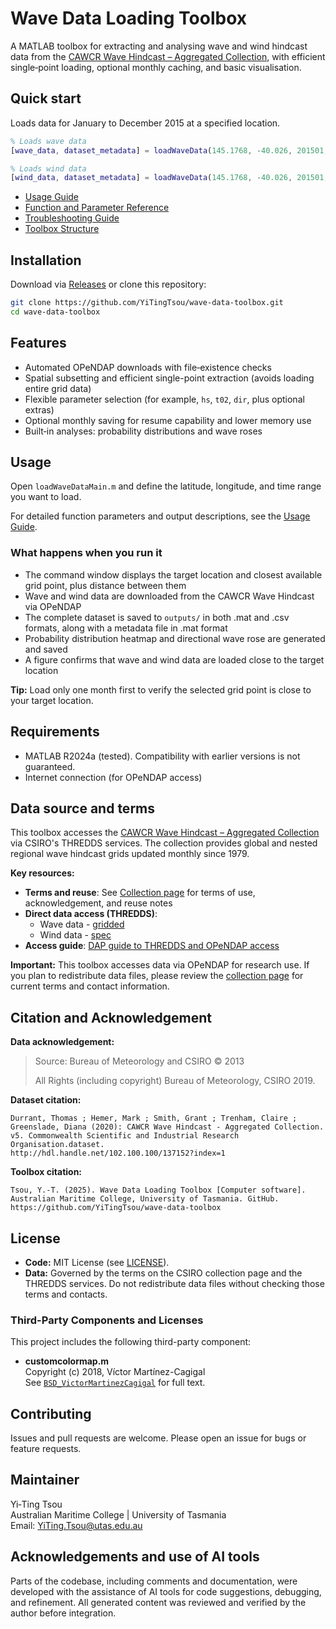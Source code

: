 # Wave Data Loading Toolbox

A MATLAB toolbox for extracting and analysing wave and wind hindcast data from the [CAWCR Wave Hindcast – Aggregated Collection](https://researchdata.edu.au/cawcr-wave-hindcast-aggregated-collection/1401722#:~:text=Organisation%26rft,4%20degree%20%2824%20arcminute), with efficient single‑point loading, optional monthly caching, and basic visualisation.

## Quick start

Loads data for January to December 2015 at a specified location.

```matlab
% Loads wave data
[wave_data, dataset_metadata] = loadWaveData(145.1768, -40.026, 201501, 201512);

% Loads wind data
[wind_data, dataset_metadata] = loadWaveData(145.1768, -40.026, 201501, 201512, 'wind', true);
```

- [Usage Guide](docs/usage.md)
- [Function and Parameter Reference](docs/parameters.md)
- [Troubleshooting Guide](docs/troubleshooting.md)
- [Toolbox Structure](docs/structure.md)

## Installation

Download via [Releases](https://github.com/YiTingTsou/wave-data-toolbox/releases) or clone this repository:

```bash
git clone https://github.com/YiTingTsou/wave-data-toolbox.git
cd wave-data-toolbox
```

## Features

- Automated OPeNDAP downloads with file‑existence checks
- Spatial subsetting and efficient single-point extraction (avoids loading entire grid data)
- Flexible parameter selection (for example, `hs`, `t02`, `dir`, plus optional extras)
- Optional monthly saving for resume capability and lower memory use
- Built‑in analyses: probability distributions and wave roses

## Usage

Open `loadWaveDataMain.m` and define the latitude, longitude, and time range you want to load.

For detailed function parameters and output descriptions, see the [Usage Guide](docs/usage.md).

### What happens when you run it

- The command window displays the target location and closest available grid point, plus distance between them
- Wave and wind data are downloaded from the CAWCR Wave Hindcast via OPeNDAP
- The complete dataset is saved to `outputs/` in both .mat and .csv formats, along with a metadata file in .mat format
- Probability distribution heatmap and directional wave rose are generated and saved
- A figure confirms that wave and wind data are loaded close to the target location

**Tip:** Load only one month first to verify the selected grid point is close to your target location.

## Requirements

- MATLAB R2024a (tested). Compatibility with earlier versions is not guaranteed.
- Internet connection (for OPeNDAP access)

## Data source and terms

This toolbox accesses the [CAWCR Wave Hindcast – Aggregated Collection](https://researchdata.edu.au/cawcr-wave-hindcast-aggregated-collection/1401722#:~:text=Organisation%26rft,4%20degree%20%2824%20arcminute) via CSIRO's THREDDS services. The collection provides global and nested regional wave hindcast grids updated monthly since 1979.

**Key resources:**

- **Terms and reuse**: See [Collection page](https://data.csiro.au/collection/csiro:39819) for terms of use, acknowledgement, and reuse notes
- **Direct data access (THREDDS)**:
  - Wave data - [gridded](http://data-cbr.csiro.au/thredds/catalog/catch_all/CMAR_CAWCR-Wave_archive/CAWCR_Wave_Hindcast_aggregate/gridded/catalog.html)
  - Wind data - [spec](http://data-cbr.csiro.au/thredds/catalog/catch_all/CMAR_CAWCR-Wave_archive/CAWCR_Wave_Hindcast_aggregate/gridded/catalog.html)
- **Access guide**: [DAP guide to THREDDS and OPeNDAP access](https://research.csiro.au/dap/download/accessing-data-via-a-thredds-catalogue/)

**Important:** This toolbox accesses data via OPeNDAP for research use. If you plan to redistribute data files, please review the [collection page](https://data.csiro.au/collection/csiro:39819) for current terms and contact information.

## Citation and Acknowledgement

**Data acknowledgement:**

> Source: Bureau of Meteorology and CSIRO © 2013
>
> All Rights (including copyright) Bureau of Meteorology, CSIRO 2019.

**Dataset citation:**

```
Durrant, Thomas ; Hemer, Mark ; Smith, Grant ; Trenham, Claire ; Greenslade, Diana (2020): CAWCR Wave Hindcast - Aggregated Collection. v5. Commonwealth Scientific and Industrial Research Organisation.dataset.
http://hdl.handle.net/102.100.100/137152?index=1
```

**Toolbox citation:**

```
Tsou, Y.-T. (2025). Wave Data Loading Toolbox [Computer software]. Australian Maritime College, University of Tasmania. GitHub. https://github.com/YiTingTsou/wave-data-toolbox
```

## License

- **Code:** MIT License (see [LICENSE](LICENSE)).
- **Data:** Governed by the terms on the CSIRO collection page and the THREDDS services. Do not redistribute data files without checking those terms and contacts.

### Third-Party Components and Licenses

This project includes the following third-party component:

- **customcolormap.m**  
  Copyright (c) 2018, Víctor Martínez-Cagigal  
  See [`BSD_VictorMartinezCagigal`](/third_party_licenses/BSD_VictorMartinezCagigal.txt) for full text.

## Contributing

Issues and pull requests are welcome. Please open an issue for bugs or feature requests.

## Maintainer

Yi‑Ting Tsou  
Australian Maritime College | University of Tasmania  
Email: YiTing.Tsou@utas.edu.au

## Acknowledgements and use of AI tools

Parts of the codebase, including comments and documentation, were developed with the assistance of AI tools for code suggestions, debugging, and refinement. All generated content was reviewed and verified by the author before integration.
